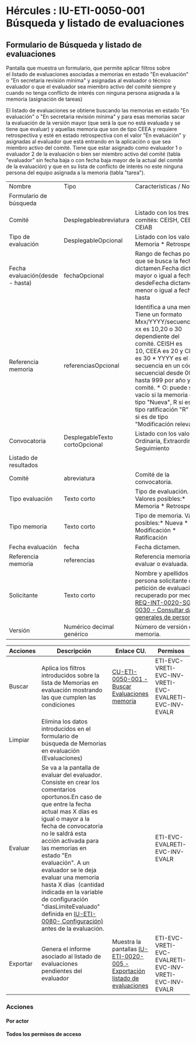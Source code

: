 # Hércules : IU\-ETI\-0050\-001 Búsqueda y listado de evaluaciones



## Formulario de Búsqueda y listado de evaluaciones

Pantalla que muestra un formulario, que permite aplicar filtros sobre el listado de evaluaciones asociadas a memorias en estado "En evaluación" o "En secretaria revisión mínima" y asignadas al evaluador o técnico evaluador o que el evaluador sea miembro activo del comité siempre y cuando no tenga conflicto de interés con ninguna persona asignada a la memoria (asignación de tareas)

El listado de evaluaciones se obtiene buscando las memorias en estado "En evaluación" o "En secretaria revisión mínima" y para esas memorias sacar la evaluación de la versión mayor (que será la que no está evaluada y se tiene que evaluar) y aquellas memoria que son de tipo CEEA y requiere retrospectiva y esté en estado retrospectiva con el valor "En evaluación" y asignadas al evaluador que está entrando en la aplicación o que sea miembro activo del comité. Tiene que estar asignado como evaluador 1 o evaluador 2 de la evaluación o bien ser miembro activo del comité (tabla "evaluador" sin fecha baja o con fecha baja mayor de la actual del comité de la evaluación) y que en su lista de conflicto de interés no este ninguna persona del equipo asignada a la memoria (tabla "tarea").



|  | | |
| --- | --- | --- |
| Nombre | Tipo | Características / Notas |
| Formulario de búsqueda | | |
| Comité | Desplegableabreviatura | Listado con los tres comités: CEISH, CEEA y CEIAB |
| Tipo de evaluación | DesplegableOpcional | Listado con los valores:* Memoria * Retrospectiva |
| Fecha evaluación(desde \- hasta) | fechaOpcional | Rango de fechas por las que se busca la fecha de dictamen.Fecha dictamen mayor o igual a fecha desdeFecha dictamen menor o igual a fecha hasta |
| Referencia memoria | referenciasOpcional | Identifica a una memoria. Tiene un formato Mxx/YYYY/secuenciaO:* xx es 10,20 o 30 dependiente del comité. CEISH es 10, CEEA es 20 y CEIAB es 30 * YYYY es el año * secuencia en un código secuencial desde 000 hasta 999 por año y comité. * O: puede ser vacío si la memoria es de tipo "Nueva", R si es de tipo ratificación "R" o MR si es de tipo "Modificación relevante" |
| Convocatoria | DesplegableTexto cortoOpcional | Listado con los valores: Ordinaria, Extraordinaria, Seguimiento |
| Listado de resultados | | |
| Comité | abreviatura | Comité de la convocatoria. |
| Tipo evaluación | Texto corto | Tipo de evaluación. Valores posibles:* Memoria * Retrospectiva |
| Tipo memoria | Texto corto | Tipo de memoria. Valores posibles:* Nueva * Modificación * Ratificación |
| Fecha evaluación | fecha | Fecha dictamen. |
| Referencia memoria | referencias | Referencia memoria a evaluar o evaluada. |
| Solicitante | Texto corto | Nombre y apellidos de la persona solicitante de la petición de evaluación, recuperado por medio de [REQ\-INT\-0020\-SGP\-0030 \- Consultar datos generales de persona](/hercules/sgi-sistema-de-gestion-de-investigacion/requisitos-y-analisis-funcional/analisis-funcional-sgi-hercules/gen-aspectos-generales/int-requisitos-de-integracion/req-int-0020-sgp-integracion-con-sistema-de-gestion-de-personas/req-int-0020-sgp-0030-consultar-datos-generales-de-persona.md "/hercules/sgi-sistema-de-gestion-de-investigacion/requisitos-y-analisis-funcional/analisis-funcional-sgi-hercules/gen-aspectos-generales/int-requisitos-de-integracion/req-int-0020-sgp-integracion-con-sistema-de-gestion-de-personas/req-int-0020-sgp-0030-consultar-datos-generales-de-persona.md") |
| Versión | Numérico decimal genérico | Número de versión de la memoria. |



| Acciones | Descripción | Enlace CU. | Permisos |
| --- | --- | --- | --- |
| Buscar | Aplica los filtros introducidos sobre la lista de Memorias en evaluación mostrando las que cumplen las condiciones | [CU\-ETI\-0050\-001 \- Buscar Evaluaciones memoria](/hercules/sgi-sistema-de-gestion-de-investigacion/requisitos-y-analisis-funcional/analisis-funcional-sgi-hercules/eti-modulo-de-etica/eti-casos-de-uso/cu-eti-0050-evaluaciones-y-seguimientos-evaluador/cu-eti-0050-001-buscar-evaluaciones-memoria.md "/hercules/sgi-sistema-de-gestion-de-investigacion/requisitos-y-analisis-funcional/analisis-funcional-sgi-hercules/eti-modulo-de-etica/eti-casos-de-uso/cu-eti-0050-evaluaciones-y-seguimientos-evaluador/cu-eti-0050-001-buscar-evaluaciones-memoria.md") | ETI\-EVC\-VRETI\-EVC\-INV\-VRETI\-EVC\-EVALRETI\-EVC\-INV\-EVALR |
| Limpiar | Elimina los datos introducidos en el formulario de búsqueda de Memorias en evaluación (Evaluaciones) |  |  |
| Evaluar | Se va a la pantalla de evaluar del evaluador. Consiste en crear los comentarios oportunos.En caso de que entre la fecha actual mas X días es igual o mayor a la fecha de convocatoria no le saldrá esta acción activada para las memorias en estado "En evaluación". A un evaluador se le deja evaluar una memoria hasta X días  (cantidad indicada en la variable de configuración "diasLimiteEvaluado" definida en [IU\-ETI\-0080\- Configuración)](https://confluence.um.es/confluence/pages/viewpage.action?pageId=87820987 "https://confluence.um.es/confluence/pages/viewpage.action?pageId=87820987") antes de la evaluación. |  | ETI\-EVC\-EVALRETI\-EVC\-INV\-EVALR |
| Exportar | Genera el informe asociado al listado de evaluaciones pendientes del evaluador | Muestra la pantallas [IU\-ETI\-0020\-005 \- Exportación listado de evaluaciones](/hercules/sgi-sistema-de-gestion-de-investigacion/requisitos-y-analisis-funcional/analisis-funcional-sgi-hercules/eti-modulo-de-etica/eti-interfaz-de-usuario/iu-eti-0020-gestion-de-evaluaciones/iu-eti-0020-005-exportacion-listado-de-evaluaciones.md "/hercules/sgi-sistema-de-gestion-de-investigacion/requisitos-y-analisis-funcional/analisis-funcional-sgi-hercules/eti-modulo-de-etica/eti-interfaz-de-usuario/iu-eti-0020-gestion-de-evaluaciones/iu-eti-0020-005-exportacion-listado-de-evaluaciones.md") | ETI\-EVC\-VRETI\-EVC\-EVALRETI\-EVC\-INV\-VRETI\-EVC\-INV\-EVALR |

### Acciones

#### Por actor

#### Todos los permisos de acceso




